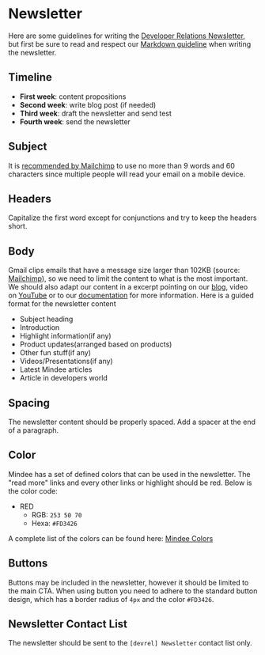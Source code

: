 # Newsletter
Here are some guidelines for writing the [Developer Relations Newsletter](../newsletter/README.md), but first be sure to read and respect our [Markdown guideline](markdown.md) when writing the newsletter.

## Timeline

- **First week**: content propositions
- **Second week**: write blog post (if needed)
- **Third week**: draft the newsletter and send test
- **Fourth week**: send the newsletter

## Subject
It is [recommended by Mailchimp](https://mailchimp.com/help/best-practices-for-email-subject-lines/) to use no more than 9 words and 60 characters since multiple people will read your email on a mobile device.

## Headers
Capitalize the first word except for conjunctions and try to keep the headers short.

## Body
Gmail clips emails that have a message size larger than 102KB (source: [Mailchimp](https://mailchimp.com/help/gmail-is-clipping-my-email/)), so we need to limit the content to what is the most important. We should also adapt our content in a excerpt pointing on our [blog](https://blog.mindee.com), video on [YouTube](https://www.youtube.com/channel/UCXcb0H4P81RqvvvFfWdszoA) or to our [documentation](https://developers.mindee.com/docs) for more information.
Here is a guided format for the newsletter content

- Subject heading
- Introduction
- Highlight information(if any)
- Product updates(arranged based on products)
- Other fun stuff(if any)
- Videos/Presentations(if any)
- Latest Mindee articles
- Article in developers world

## Spacing
The newsletter content should be properly spaced. Add a spacer at the end of a paragraph.

## Color
Mindee has a set of defined colors that can be used in the newsletter.  The "read more" links and every other links or highlight should be red. Below is the color code:

- RED
    - RGB: `253 50 70`
    - Hexa: `#FD3426`

A complete list of the colors can be found here: [Mindee Colors](https://docs.google.com/document/d/1Myb2dETLb4QcsVZU7hlKi4ZwSFNuKLN8nexG7Qs__Go/)

## Buttons
Buttons may be included in the newsletter, however it should be limited to the main CTA. When using button you need to adhere to the standard button design, which has a border radius of `4px` and the color `#FD3426`.

## Newsletter Contact List
The newsletter should be sent to the `[devrel] Newsletter` contact list only.
